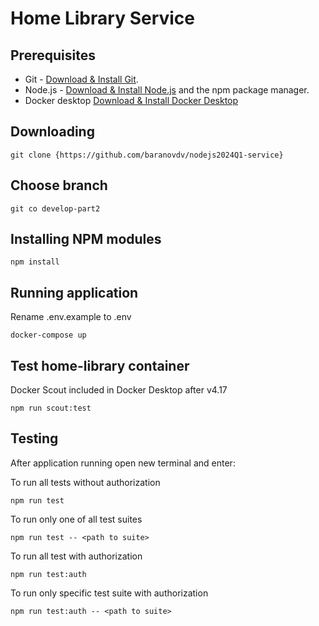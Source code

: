 # Home Library Service

## Prerequisites

- Git - [Download & Install Git](https://git-scm.com/downloads).
- Node.js - [Download & Install Node.js](https://nodejs.org/en/download/) and the npm package manager.
- Docker desktop [Download & Install Docker Desktop](https://www.docker.com/products/docker-desktop/)

## Downloading

```
git clone {https://github.com/baranovdv/nodejs2024Q1-service}
```

## Choose branch

```
git co develop-part2
```

## Installing NPM modules

```
npm install
```

## Running application

Rename .env.example to .env

```
docker-compose up
```

## Test home-library container
Docker Scout included in Docker Desktop after v4.17

```
npm run scout:test
```

## Testing

After application running open new terminal and enter:

To run all tests without authorization

```
npm run test
```

To run only one of all test suites

```
npm run test -- <path to suite>
```

To run all test with authorization

```
npm run test:auth
```

To run only specific test suite with authorization

```
npm run test:auth -- <path to suite>
```